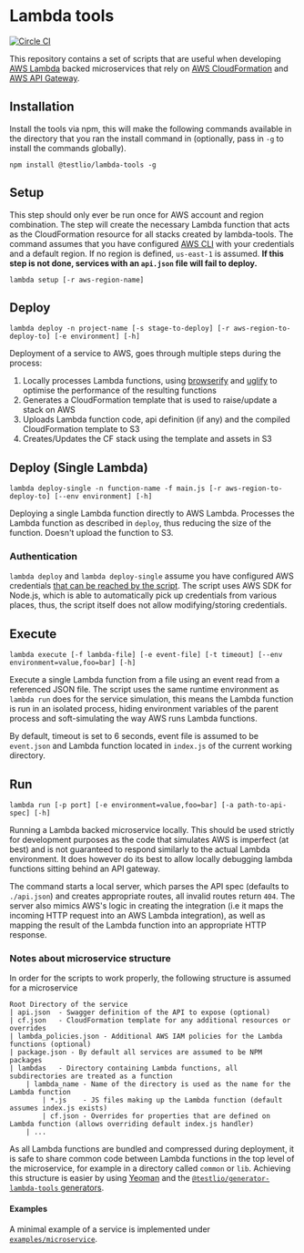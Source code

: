 # Lambda tools

[![Circle CI](https://circleci.com/gh/Testlio/lambda-tools.svg?style=svg&circle-token=dc3e9529742ff948e2dd4ef4fa9c07d2622e5a21)](https://circleci.com/gh/Testlio/lambda-tools)

This repository contains a set of scripts that are useful when developing [AWS Lambda](https://aws.amazon.com/lambda/) backed microservices that rely on [AWS CloudFormation](https://aws.amazon.com/cloudformation/) and [AWS API Gateway](https://aws.amazon.com/api-gateway/).

## Installation

Install the tools via npm, this will make the following commands available in the directory that you ran the install command in (optionally, pass in `-g` to install the commands globally).

```
npm install @testlio/lambda-tools -g
```

## Setup

This step should only ever be run once for AWS account and region combination. The step will create the necessary Lambda function that acts as the CloudFormation resource for all stacks created by lambda-tools. The command assumes that you have configured [AWS CLI](https://aws.amazon.com/cli/) with your credentials and a default region. If no region is defined, `us-east-1` is assumed. **If this step is not done, services with an `api.json` file will fail to deploy.**

```
lambda setup [-r aws-region-name]
```

## Deploy

```
lambda deploy -n project-name [-s stage-to-deploy] [-r aws-region-to-deploy-to] [-e environment] [-h]
```

Deployment of a service to AWS, goes through multiple steps during the process:

1. Locally processes Lambda functions, using [browserify](http://browserify.org) and [uglify](https://github.com/mishoo/UglifyJS) to optimise the performance of the resulting functions
2. Generates a CloudFormation template that is used to raise/update a stack on AWS
3. Uploads Lambda function code, api definition (if any) and the compiled CloudFormation template to S3
4. Creates/Updates the CF stack using the template and assets in S3

## Deploy (Single Lambda)

```
lambda deploy-single -n function-name -f main.js [-r aws-region-to-deploy-to] [--env environment] [-h]
```

Deploying a single Lambda function directly to AWS Lambda. Processes the Lambda function as described in `deploy`, thus reducing the size of the function. Doesn't upload the function to S3.

### Authentication

`lambda deploy` and `lambda deploy-single` assume you have configured AWS credentials [that can be reached by the script](http://docs.aws.amazon.com/AWSJavaScriptSDK/guide/node-configuring.html#Setting_AWS_Credentials). The script uses AWS SDK for Node.js, which is able to automatically pick up credentials from various places, thus, the script itself does not allow modifying/storing credentials.

## Execute

```
lambda execute [-f lambda-file] [-e event-file] [-t timeout] [--env environment=value,foo=bar] [-h]
```

Execute a single Lambda function from a file using an event read from a referenced JSON file. The script uses the same runtime environment as `lambda run` does for the service simulation, this means the Lambda function is run in an isolated process, hiding environment variables of the parent process and soft-simulating the way AWS runs Lambda functions.

By default, timeout is set to 6 seconds, event file is assumed to be `event.json` and Lambda function located in `index.js` of the current working directory.

## Run

```
lambda run [-p port] [-e environment=value,foo=bar] [-a path-to-api-spec] [-h]
```

Running a Lambda backed microservice locally. This should be used strictly for development purposes as the code that simulates AWS is imperfect (at best) and is not guaranteed to respond similarly to the actual Lambda environment. It does however do its best to allow locally debugging lambda functions sitting behind an API gateway.

The command starts a local server, which parses the API spec (defaults to `./api.json`) and creates appropriate routes, all invalid routes return `404`. The server also mimics AWS's logic in creating the integration (i.e it maps the incoming HTTP request into an AWS Lambda integration), as well as mapping the result of the Lambda function into an appropriate HTTP response.

### Notes about microservice structure

In order for the scripts to work properly, the following structure is assumed for a microservice

```
Root Directory of the service
| api.json  - Swagger definition of the API to expose (optional)
| cf.json   - CloudFormation template for any additional resources or overrides
| lambda_policies.json - Additional AWS IAM policies for the Lambda functions (optional)
| package.json - By default all services are assumed to be NPM packages
| lambdas   - Directory containing Lambda functions, all subdirectories are treated as a function
    | lambda_name - Name of the directory is used as the name for the Lambda function
        | *.js    - JS files making up the Lambda function (default assumes index.js exists)
        | cf.json - Overrides for properties that are defined on Lambda function (allows overriding default index.js handler)
    | ...
```

As all Lambda functions are bundled and compressed during deployment, it is safe to share common code between Lambda functions in the top level of the microservice, for example in a directory called `common` or `lib`. Achieving this structure is easier by using [Yeoman](http://yeoman.io) and the [`@testlio/generator-lambda-tools` generators](https://www.npmjs.com/package/@testlio/generator-lambda-tools).

#### Examples

A minimal example of a service is implemented under [`examples/microservice`](examples/microservice).
